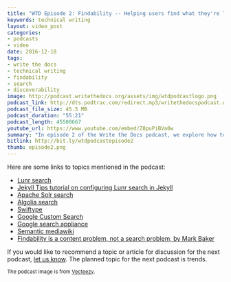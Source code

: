 ```yaml
---
title: "WTD Episode 2: Findability -- Helping users find what they're looking for in documentation"
keywords: technical writing
layout: video_post
categories:
- podcasts
- video
date: 2016-12-18
tags:
- write the docs
- technical writing
- findability
- search
- discoverability
image: http://podcast.writethedocs.org/assets/img/wtdpodcastlogo.png
podcast_link: http://dts.podtrac.com/redirect.mp3/writethedocspodcast.org/wtd_episode_2.mp3
podcast_file_size: 45.5 MB
podcast_duration: "55:21"
podcast_length: 45500667
youtube_url: https://www.youtube.com/embed/Z8puPiBVa0w
summary: "In episode 2 of the Write the Docs podcast, we explore how to help users find what they're looking for in your documentation. We talks about various tools for findability: search, tags, faceted filters,  sidebar navigation, inline links, related links, terms/glossaries, and breadcrumbs."
bitlink: http://bit.ly/wtdpodcastepisode2
thumb: episode2.png
---
```


Here are some links to topics mentioned in the podcast:

* [Lunr search](http://lunrjs.com/)
* [Jekyll Tips tutorial on configuring Lunr search in Jekyll](http://jekyll.tips/jekyll-casts/jekyll-search-using-lunr-js/)
* [Apache Solr search](http://lucene.apache.org/solr/)
* [Algolia search](https://www.algolia.com/)
* [Swiftype](https://swiftype.com/)
* [Google Custom Search](https://cse.google.com/cse/all)
* [Google search appliance](https://enterprise.google.com/search/products/gsa.html)
* [Semantic mediawiki](https://www.semantic-mediawiki.org/wiki/Semantic_MediaWiki)
* [Findability is a content problem, not a search problem, by Mark Baker](http://everypageispageone.com/2013/05/28/findability-is-a-content-problem-not-a-search-problem/)

If you would like to recommend a topic or article for discussion for the next podcast, [let us know](/contact). The planned topic for the next podcast is trends.

<small>The podcast image is from <a href="https://www.vecteezy.com/vector-art/94333-marketing-research-illustration">Vecteezy</a>.</small>
